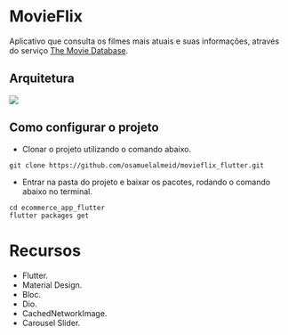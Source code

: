 # MovieFlix

Aplicativo que consulta os filmes mais atuais e suas informações, através do serviço [The Movie Database](https://www.themoviedb.org/?language=pt-BR).

## Arquitetura
<p align="left">
   <img src="https://cdn-images-1.medium.com/max/800/1*1VNgRSKMN8_MZIbW2QkcVw.png" weight="200"/>
</p>

## Como configurar o projeto
-   Clonar o projeto utilizando o comando abaixo.
 
```shell
git clone https://github.com/osamuelalmeid/movieflix_flutter.git
```

-   Entrar na pasta do projeto e baixar os pacotes, rodando o comando abaixo no terminal.

```shell
cd ecommerce_app_flutter
flutter packages get
```

# Recursos
-   Flutter.
-   Material Design.
-   Bloc.
-   Dio.
-   CachedNetworkImage.
-   Carousel Slider.
